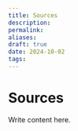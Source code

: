 ```yaml
---
title: Sources
description: 
permalink: 
aliases: 
draft: true
date: 2024-10-02
tags: 
---
```

# Sources

Write content here.
